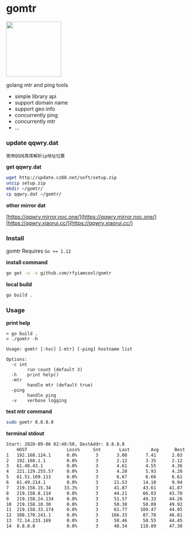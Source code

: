 # gomtr

<image src="logo.png"  width="150">

golang mtr and ping tools

- simple library api
- support domain name
- support geo info
- concurrently ping
- concurrently mtr
- ...

### update qqwry.dat

`使用QQ纯真库解析ip地址位置`

**get qqwry.dat**

```bash
wget http://update.cz88.net/soft/setup.zip
unzip setup.zip
mkdir ~/gomtr/
cp qqwry.dat ~/gomtr/
```

**other mirror dat**

[https://qqwry.mirror.noc.one/](https://qqwry.mirror.noc.one/)
[https://qqwry.xiaorui.cc/](https://qqwry.xiaorui.cc/)

### Install

gomtr Requires `Go >= 1.12`

**install command**

```bash
go get -u -v github.com/rfyiamcool/gomtr
```

**local build**

```bash
go build .
```

### Usage

**print help**

```
> go build .
> ./gomtr -h

Usage: gomtr [-hvc] [-mtr] [-ping] hostname list

Options:
  -c int
    	run count (default 3)
  -h	print help()
  -mtr
    	handle mtr (default true)
  -ping
    	handle ping
  -v	verbose logging
```

**test mtr command**

```bash
sudo gomtr 8.8.8.8
```

**terminal stdout**

```bash
Start: 2020-09-06 02:48:50, DestAddr: 8.8.8.8
    HOST               Loss%     Snt       Last        Avg      Best      Wrst  GEO
1   192.168.124.1      0.0%       3       3.00       7.41      2.03     17.19  局域网:对方和您在同一内部网
2   192.168.1.1        0.0%       3       2.12       3.35      2.12      3.99  局域网:对方和您在同一内部网
3   61.48.43.1         0.0%       3       4.61       4.55      4.36      4.69  北京市:联通
4   221.129.255.57     0.0%       3       4.20       5.93      4.20      8.33  天津市:广电网
5   61.51.169.113      0.0%       3       6.67       6.66      6.61      6.71  北京市:联通
6   61.49.214.1        0.0%       3      21.53      14.10      9.94     21.53  北京市:联通
7   219.158.15.34     33.3%       3      41.87      43.61     41.87     45.35  中国:联通骨干网
8   219.158.8.114      0.0%       3      44.21      66.83     43.70    112.58  中国:联通骨干网
9   219.158.24.134     0.0%       3      51.57      49.33     44.26     52.16  广东省广州市:联通骨干网互联节点
10  219.158.10.30      0.0%       3      50.30      50.09     49.92     50.30  中国:联通骨干网
11  219.158.33.174     0.0%       3      61.77     109.47     44.95    221.69  中国:联通骨干网
12  108.170.241.1      0.0%       3     166.33      87.78     46.81    166.33  香港:特别行政区
13  72.14.233.169      0.0%       3      58.46      50.55     44.45     58.46  美国:加利福尼亚州圣克拉拉县山景市谷歌公司
14  8.8.8.8            0.0%       3      48.34     110.89     47.30    237.04  美国:加利福尼亚州圣克拉拉县山景市谷歌公司DNS服务器
```
